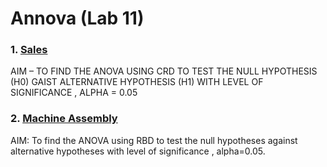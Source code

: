 # Annova (Lab 11)


### 1. [Sales](./material_weights.r)

AIM – TO FIND THE ANOVA USING CRD TO TEST THE NULL HYPOTHESIS (H0) GAIST ALTERNATIVE HYPOTHESIS (H1) WITH LEVEL OF SIGNIFICANCE , ALPHA = 0.05


### 2. [Machine Assembly](./nitrogen_yield.r)

AIM:  To find the ANOVA using RBD to test the null hypotheses against  alternative hypotheses with level of significance , alpha=0.05. 

